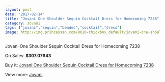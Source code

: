 ```yaml
---
layout: post
date: '2017-02-14'
title: "Jovani One Shoulder Sequin Cocktail Dress for Homecoming 7238"
category: Jovani
tags: ["jovani","sequin","beaded","cocktail","dress"]
image: http://img.princessan.com/8010-thickbox_default/jovani-one-shoulder-sequin-cocktail-dress-for-homecoming-7238.jpg
---
```

Jovani One Shoulder Sequin Cocktail Dress for Homecoming 7238

On Sales: **$307.07643**
<a href="https://www.princessan.com/en/jovani/3526-jovani-one-shoulder-sequin-cocktail-dress-for-homecoming-7238.html"><amp-img layout="responsive" width="600" height="600" src="//img.princessan.com/8010-thickbox_default/jovani-one-shoulder-sequin-cocktail-dress-for-homecoming-7238.jpg" alt="Jovani One Shoulder Sequin Cocktail Dress for Homecoming 7238 0" /></a>
<a href="https://www.princessan.com/en/jovani/3526-jovani-one-shoulder-sequin-cocktail-dress-for-homecoming-7238.html"><amp-img layout="responsive" width="600" height="600" src="//img.princessan.com/8011-thickbox_default/jovani-one-shoulder-sequin-cocktail-dress-for-homecoming-7238.jpg" alt="Jovani One Shoulder Sequin Cocktail Dress for Homecoming 7238 1" /></a>

Buy it: [Jovani One Shoulder Sequin Cocktail Dress for Homecoming 7238](https://www.princessan.com/en/jovani/3526-jovani-one-shoulder-sequin-cocktail-dress-for-homecoming-7238.html "Jovani One Shoulder Sequin Cocktail Dress for Homecoming 7238")

View more: [Jovani](https://www.princessan.com/en/26-jovani "Jovani")